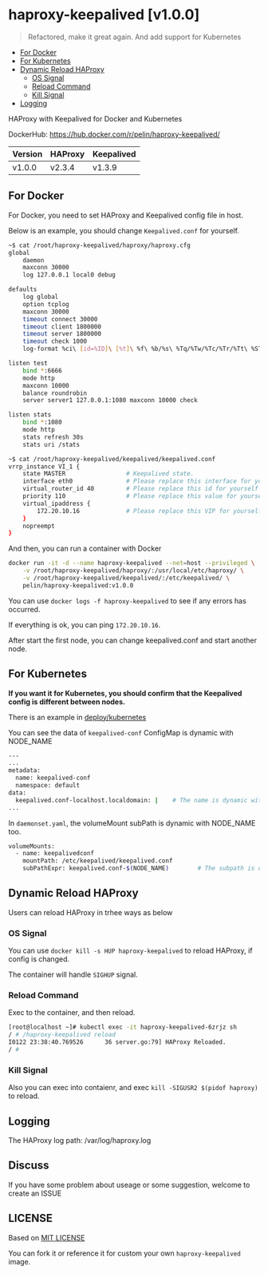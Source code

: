 # haproxy-keepalived [v1.0.0]

> Refactored, make it great again. And add support for Kubernetes

* [For Docker](#for-docker)
* [For Kubernetes](#for-kubernetes)
* [Dynamic Reload HAProxy](#dynamic-reload-haproxy)
    * [OS Signal](#os-signal)
    * [Reload Command](#reload-command)
    * [Kill Signal](#kill-signal)
* [Logging](#help-improving-the-documents)

HAProxy with Keepalived for Docker and Kubernetes

DockerHub: https://hub.docker.com/r/pelin/haproxy-keepalived/

| Version | HAProxy | Keepalived |
| ------- | ------- | ---------- |
| v1.0.0  | v2.3.4  | v1.3.9     |

## For Docker

For Docker, you need to set HAProxy and Keepalived config file in host.

Below is an example, you should change `Keepalived.conf` for yourself.

``` bash
~$ cat /root/haproxy-keepalived/haproxy/haproxy.cfg
global
    daemon
    maxconn 30000
    log 127.0.0.1 local0 debug

defaults
    log global
    option tcplog
    maxconn 30000
    timeout connect 30000
    timeout client 1800000
    timeout server 1800000
    timeout check 1000
    log-format %ci\ [id=%ID]\ [%t]\ %f\ %b/%s\ %Tq/%Tw/%Tc/%Tr/%Tt\ %ST\ %B\ %CC\ %CS\ %tsc\ %ac/%fc/%bc/%sc/%rc\ %sq/%bq\ {%hrl}\ {%hsl}\ %{+Q}r

listen test
    bind *:6666
    mode http
    maxconn 10000
    balance roundrobin
    server server1 127.0.0.1:1080 maxconn 10000 check

listen stats
    bind *:1080
    mode http
    stats refresh 30s
    stats uri /stats

~$ cat /root/haproxy-keepalived/keepalived/keepalived.conf
vrrp_instance VI_1 {
    state MASTER                 # Keepalived state.
    interface eth0               # Please replace this interface for yourself
    virtual_router_id 40         # Please replace this id for yourself
    priority 110                 # Please replace this value for yourself
    virtual_ipaddress {
        172.20.10.16             # Please replace this VIP for yourself
    }
    nopreempt
}
``` 

And then, you can run a container with Docker
```bash
docker run -it -d --name haproxy-keepalived --net=host --privileged \
    -v /root/haproxy-keepalived/haproxy/:/usr/local/etc/haproxy/ \
    -v /root/haproxy-keepalived/keepalived/:/etc/keepalived/ \
    pelin/haproxy-keepalived:v1.0.0
```

You can use `docker logs -f haproxy-keepalived` to see if any errors has occurred.

If everything is ok, you can ping `172.20.10.16`.

After start the first node, you can change keepalived.conf and start another node.

## For Kubernetes

**If you want it for Kubernetes, you should confirm that the Keepalived config is different between nodes.** 

There is an example in [deploy/kubernetes](deploy/kubernetes)

You can see the data of `keepalived-conf` ConfigMap is dynamic with NODE_NAME
```bash
---
...
metadata:
  name: keepalived-conf
  namespace: default
data:
  keepalived.conf-localhost.localdomain: |    # The name is dynamic with NODE_NAME
...
```

In `daemonset.yaml`, the volumeMount subPath is dynamic with NODE_NAME too.
```bash
volumeMounts:
  - name: keepalivedconf
    mountPath: /etc/keepalived/keepalived.conf
    subPathExpr: keepalived.conf-$(NODE_NAME)        # The subpath is dynamic
```

## Dynamic Reload HAProxy

Users can reload HAProxy in trhee ways as below

### OS Signal

You can use `docker kill -s HUP haproxy-keepalived` to reload HAProxy, if config is changed.

The container will handle `SIGHUP` signal.

### Reload Command

Exec to the container, and then reload.
```bash
[root@localhost ~]# kubectl exec -it haproxy-keepalived-6zrjz sh
/ # /haproxy-keepalived reload
I0122 23:38:40.769526      36 server.go:79] HAProxy Reloaded.
/ #
```

### Kill Signal

Also you can exec into contaienr, and exec `kill -SIGUSR2 $(pidof haproxy)` to reload.

## Logging

The HAProxy log path: /var/log/haproxy.log



## Discuss
If you have some problem about useage or some suggestion, welcome to create an ISSUE

## LICENSE
Based on [MIT LICENSE](https://github.com/penglongli/haproxy-keepalived/blob/master/LICENSE)

You can fork it or reference it for custom your own `haproxy-keepalived` image.
